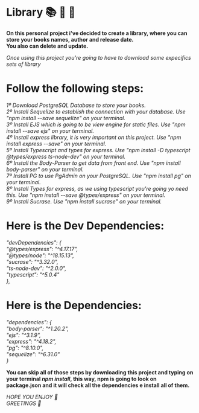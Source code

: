 # Library 📚 📖 📙<br>
**On this personal project i've decided to create a library, where you can store your books names, author and release date.<br>**
**You also can delete and update.**

*Once using this project you're going to have to download some expecifics sets of library*


# Follow the following steps:

*1º Download PostgreSQL Database to store your books. <br>*
*2º Install Sequelize to establish the connection with your database. Use "npm install --save sequelize" on your terminal. <br>*
*3º Install EJS which is going to be view engine for static files. Use "npm install --save ejs" on your terminal. <br>*
*4º Install express library, it is very important on this project. Use "npm install express --save" on your terminal. <br>*
*5º Install Typescript and types for express. Use "npm install -D typescript @types/express ts-node-dev" on your terminal. <br>*
*6º Install the Body-Parser to get data from front end. Use "npm install body-parser" on your terminal. <br>*
*7º Install PG to use PgAdmin on your PostgreSQL. Use "npm install pg" on your terminal. <br>*
*8º Install Types for express, as we using typescript you're going yo need this. Use "npm install --save @types/express" on your terminal. <br>*
*9º Install Sucrase. Use "npm install sucrase" on your terminal. <br>*

# Here is the Dev Dependencies:

*"devDependencies": { <br>
    "@types/express": "^4.17.17", <br>
    "@types/node": "^18.15.13", <br>
    "sucrase": "^3.32.0", <br>
    "ts-node-dev": "^2.0.0", <br>
    "typescript": "^5.0.4" <br>
  },*
  
  
  # Here is the Dependencies: 
  
  *"dependencies": { <br>
    "body-parser": "^1.20.2",<br>
    "ejs": "^3.1.9",<br>
    "express": "^4.18.2",<br>
    "pg": "^8.10.0",<br>
    "sequelize": "^6.31.0"<br>
  }*
  
  
  **You can skip all of those steps by downloading this project and typing on your terminal *npm install*, this way, npm is going to look on <br>
  package.json and it will check all the dependencies e install all of them.**
  
  *HOPE YOU ENJOY 🙂* <br>
  *GREETINGS 🤚*
  
